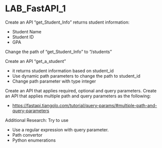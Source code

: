 # LAB_FastAPI_1

Create an API “get_Student_Info” returns student information:

- Student Name
- Student ID
- GPA

Change the path of “get_Student_Info” to “/students”

Create an API “get_a_student”

- it returns student information based on student_id
- Use dynamic path parameters to change the path to student_id
- Change path parameter with type integer

Create an API that applies required, optional and query parameters.
Create an API that applies multiple path and query parameters as the following:

- https://fastapi.tiangolo.com/tutorial/query-params/#multiple-path-and-query-parameters

Additional Research:
Try to use

- Use a regular expression with query parameter.
- Path convertor
- Python enumerations
